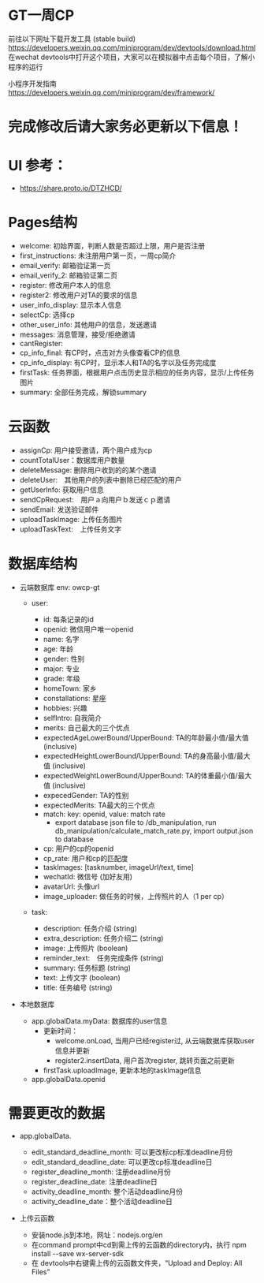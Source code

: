 # GT一周CP

前往以下网址下载开发工具 (stable build)
  https://developers.weixin.qq.com/miniprogram/dev/devtools/download.html
  在wechat devtools中打开这个项目，大家可以在模拟器中点击每个项目，了解小程序的运行

小程序开发指南
  https://developers.weixin.qq.com/miniprogram/dev/framework/

# 完成修改后请大家务必更新以下信息！

# UI 参考：
- https://share.proto.io/DTZHCD/

# Pages结构
- welcome: 初始界面，判断人数是否超过上限，用户是否注册
- first_instructions: 未注册用户第一页，一周cp简介
- email_verify: 邮箱验证第一页
- email_verify_2: 邮箱验证第二页
- register: 修改用户本人的信息
- register2: 修改用户对TA的要求的信息
- user_info_display: 显示本人信息
- selectCp: 选择cp
- other_user_info: 其他用户的信息，发送邀请
- messages: 消息管理，接受/拒绝邀请
- cantRegister: 
- cp_info_final: 有CP时，点击对方头像查看CP的信息
- cp_info_display: 有CP时，显示本人和TA的名字以及任务完成度
- firstTask: 任务界面，根据用户点击历史显示相应的任务内容，显示/上传任务图片
- summary: 全部任务完成，解锁summary

# 云函数
- assignCp: 用户接受邀请，两个用户成为cp
- countTotalUser：数据库用户数量
- deleteMessage: 删除用户收到的的某个邀请
- deleteUser:　其他用户的列表中删除已经匹配的用户
- getUserInfo: 获取用户信息
- sendCpRequest:　用户ａ向用户ｂ发送ｃｐ邀请
- sendEmail: 发送验证邮件
- uploadTaskImage: 上传任务图片
- uploadTaskText:　上传任务文字

# 数据库结构
- 云端数据库 env: owcp-gt
  - user:
    - id: 每条记录的id
    - openid: 微信用户唯一openid
    - name: 名字
    - age: 年龄
    - gender: 性别
    - major: 专业
    - grade: 年级
    - homeTown: 家乡
    - constallations: 星座
    - hobbies: 兴趣
    - selfIntro: 自我简介
    - merits: 自己最大的三个优点
    - expectedAgeLowerBound/UpperBound: TA的年龄最小值/最大值 (inclusive)
    - expectedHeightLowerBound/UpperBound: TA的身高最小值/最大值 (inclusive)
    - expectedWeightLowerBound/UpperBound: TA的体重最小值/最大值 (inclusive)
    - expecedGender: TA的性别
    - expectedMerits: TA最大的三个优点
    - match: key: openid, value: match rate
      - export database json file to /db_manipulation, run db_manipulation/calculate_match_rate.py, import output.json to database
    - cp: 用户的cp的openid
    - cp_rate: 用户和cp的匹配度
    - taskImages: [tasknumber, imageUrl/text, time]
    - wechatId: 微信号 (加好友用)
    - avatarUrl: 头像url
    - image_uploader: 做任务的时候，上传照片的人（1 per cp）

  - task:
    - description: 任务介绍 (string)
    - extra_description: 任务介绍二 (string)
    - image: 上传照片 (boolean)
    - reminder_text:　任务完成条件 (string)
    - summary: 任务标题 (string)
    - text: 上传文字 (boolean)
    - title: 任务编号 (string)

- 本地数据库
	- app.globalData.myData: 数据库的user信息
		- 更新时间：
			- welcome.onLoad, 当用户已经register过, 从云端数据库获取user信息并更新
			- register2.insertData, 用户首次register, 跳转页面之前更新
      - firstTask.uploadImage, 更新本地的taskImage信息
  - app.globalData.openid

# 需要更改的数据
  - app.globalData.
    - edit_standard_deadline_month: 可以更改标cp标准deadline月份
    - edit_standard_deadline_date: 可以更改cp标准deadline日
    - register_deadline_month: 注册deadline月份
    - register_deadline_date: 注册deadline日
    - activity_deadline_month: 整个活动deadline月份
    - activity_deadline_date：整个活动deadline日

- 上传云函数
  - 安装node.js到本地，网址：nodejs.org/en
  - 在command prompt中cd到需上传的云函数的directory内，执行 npm install --save wx-server-sdk
  - 在 devtools中右键需上传的云函数文件夹，“Upload and Deploy: All Files”
